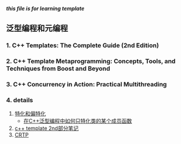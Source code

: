 ___this file is for learning template___    

##  泛型编程和元编程    
###  1.  C++ Templates: The Complete Guide (2nd Edition)   
###  2.  C++ Template Metaprogramming: Concepts, Tools, and Techniques from Boost and Beyond    
###  3.  C++ Concurrency in Action: Practical Multithreading   

###  4.  details    
1.  [特化和偏特化](https://harttle.land/2015/10/03/cpp-template.html)   
    +  [在C++泛型编程中如何只特化类的某个成员函数](https://www.cnblogs.com/weiym/archive/2013/02/14/2912563.html)     
2.  [c++ template 2nd部分笔记](./template2nd.md)      
3.  [CRTP](https://en.wikipedia.org/wiki/Curiously_recurring_template_pattern)    
